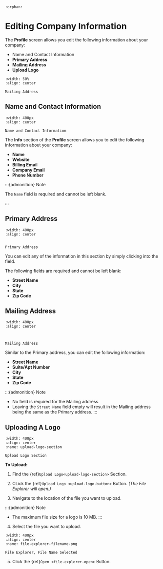 ```{eval-rst}
:orphan:
```

# Editing Company Information




The **Profile** screen allows you edit the following information about your company:


- Name and Contact Information
- **Primary Address**
- **Mailing Address**
- **Upload Logo**


```{figure}  ../../_static/solo_app/Profile/information-section/main-screen.png
:width: 50%
:align: center

Mailing Address 

```


##  Name and Contact Information


```{figure} ../../_static/solo_app/Profile/information-section/info-zoomed-in.png
:width: 400px
:align: center

Name and Contact Information
```


The **Info** section of the **Profile** screen allows you to edit the following information about your company:

- **Name** 
- **Website**
- **Billing Email**
- **Company Email**
- **Phone Number**


:::{admonition} Note

The ``Name`` field is required and cannot be left blank.


:::


## Primary Address


```{figure} ../../_static/solo_app/Profile/information-section/primary-address-zoomed-in.png
:width: 400px
:align: center


Primary Address 

```


You can edit any of the information in this section by simply clicking into the field. 

The following fields are required and cannot be left blank:

- **Street Name**
- **City**
- **State**
- **Zip Code**




## Mailing Address


```{figure}  ../../_static/solo_app/Profile/information-section/mailing-address-zoomed-in.png
:width: 400px
:align: center



Mailing Address 

```





Similar to the Primary address, you can edit the following information:

- **Street Name**
- **Suite/Apt Number**
- **City**
- **State**
- **Zip Code**



:::{admonition} Note

- No field is required for the Mailing address.
- Leaving the ``Street Name`` field empty will result in the Mailing address being the same as the Primary address.
:::


## Uploading A Logo


```{figure} ../../_static/solo_app/Profile/upload-logo-section/upload-logo.png
:width: 400px
:align: center
:name: upload-logo-section

Upload Logo Section
```



**To Upload:**

1. Find the {ref}`Upload Logo<upload-logo-section>` Section.
2. CLick the {ref}`Upload Logo <upload-logo-button>` Button. *(The File Explorer will open.)*

3. Navigate to the location of the file you want to upload.

:::{admonition} Note

- The maximum file size for a logo is 10 MB.
:::


4. Select the file you want to upload.



```{figure} ../../_static/solo_app/Universal/file-explorer-filename-png.png
:width: 400px
:align: center
:name: file-explorer-filename-png

File Explorer, File Name Selected
```

5. Click the {ref}`Open <file-explorer-open>` Button.



